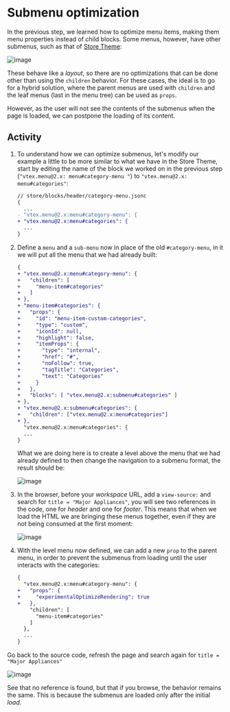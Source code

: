 # Submenu optimization

In the previous step, we learned how to optimize menu items, making them menu properties instead of child blocks. Some menus, however, have other submenus, such as that of [Store Theme](storetheme.vtex.com):

![image](https://user-images.githubusercontent.com/18701182/93831521-5d848700-fc49-11ea-9773-c2d727013f95.png)

These behave like a _layout_, so there are no optimizations that can be done other than using the `children` behavior. For these cases, the ideal is to go for a hybrid solution, where the parent menus are used with `children` and the leaf menus (last in the menu tree) can be used as `props`.

However, as the user will not see the contents of the submenus when the page is loaded, we can postpone the loading of its content.

## Activity

1. To understand how we can optimize submenus, let's modify our example a little to be more similar to what we have in the Store Theme, start by editing the name of the block we worked on in the previous step (`"vtex.menu@2.x: menu#category-menu "`) to `"vtex.menu@2.x: menu#categories"`:

   ```diff
   // store/blocks/header/category-menu.jsonc
   {
     ...
   - "vtex.menu@2.x:menu#category-menu": {
   + "vtex.menu@2.x:menu#categories": {
     ...
   }
   ```

2. Define a `menu` and a `sub-menu` now in place of the old `#category-menu`, in it we will put all the menu that we had already built:

   ```diff
   {
   + "vtex.menu@2.x:menu#category-menu": {
   +   "children": [
   +     "menu-item#categories"
   +   ]
   + },
   + "menu-item#categories": {
   +   "props": {
   +     "id": "menu-item-custom-categories",
   +     "type": "custom",
   +     "iconId": null,
   +     "highlight": false,
   +     "itemProps": {
   +       "type": "internal",
   +       "href": "#",
   +       "noFollow": true,
   +       "tagTitle": "Categories",
   +       "text": "Categories"
   +     }
   +   },
   +   "blocks": [ "vtex.menu@2.x:submenu#categories" ]
   + },
   + "vtex.menu@2.x:submenu#categories": {
   +   "children": ["vtex.menu@2.x:menu#categories"]
   + },
     "vtex.menu@2.x:menu#categories": {
     ...
   }
   ```

   What we are doing here is to create a level above the menu that we had already defined to then change the navigation to a submenu format, the result should be:

   ![image](https://user-images.githubusercontent.com/18701182/93835843-fa015600-fc56-11ea-9b0e-b30a281b2d2b.png)

3. In the browser, before your _workspace_ URL, add a `view-source:` and search for `title = "Major Appliances"`, you will see two references in the code, one for _header_ and one for _footer_. This means that when we load the HTML we are bringing these menus together, even if they are not being consumed at the first moment:

   ![image](https://user-images.githubusercontent.com/18701182/93836918-a7299d80-fc5a-11ea-8804-0b2722742e17.png)

4. With the level menu now defined, we can add a new `prop` to the parent menu, in order to prevent the submenus from loading until the user interacts with the categories:

   ```diff
   {
     "vtex.menu@2.x:menu#category-menu": {
   +   "props": {
   +     "experimentalOptimizeRendering": true
   +   },
       "children": [
         "menu-item#categories"
       ]
     },
     ...
   }
   ```

Go back to the source code, refresh the page and search again for `title = "Major Appliances"`

![image](https://user-images.githubusercontent.com/18701182/93837006-f5d73780-fc5a-11ea-84c8-18542756e5a7.png)

See that no reference is found, but that if you browse, the behavior remains the same. This is because the submenus are loaded only after the initial _load_.
